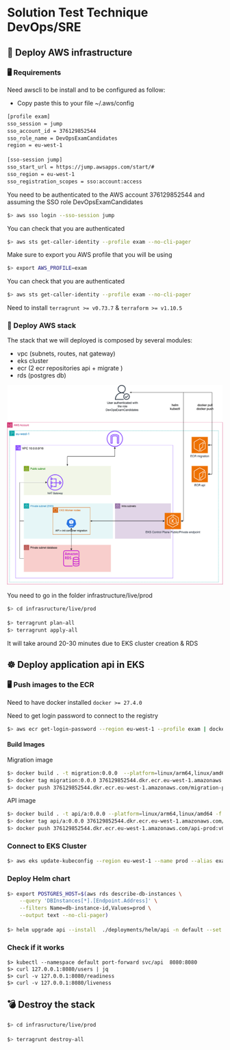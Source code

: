 # Solution Test Technique DevOps/SRE

## 🚀 Deploy AWS infrastructure
### 🖥️ Requirements
Need awscli to be install and to be configured as follow:
- Copy paste this to your file ~/.aws/config

```bash
[profile exam]
sso_session = jump
sso_account_id = 376129852544
sso_role_name = DevOpsExamCandidates
region = eu-west-1

[sso-session jump]
sso_start_url = https://jump.awsapps.com/start/#
sso_region = eu-west-1
sso_registration_scopes = sso:account:access
```


You need to be authenticated to the AWS account 376129852544 and assuming the SSO role DevOpsExamCandidates

```bash
$> aws sso login --sso-session jump 
```
You can check that you are authenticated

```bash
$> aws sts get-caller-identity --profile exam --no-cli-pager
```

Make sure to export you AWS profile that you will be using

```bash
$> export AWS_PROFILE=exam
```

You can check that you are authenticated
```bash
$> aws sts get-caller-identity --profile exam --no-cli-pager
```

Need to install `terragrunt >= v0.73.7` & `terraform >= v1.10.5` 

### 🚀 Deploy AWS stack
The stack that we will deployed is composed by several modules:
- vpc (subnets, routes, nat gateway)
- eks cluster
- ecr (2 ecr repositories api + migrate )
- rds (postgres db)

![alt archi](images/archi.png)

You need to go in the folder infrastructure/live/prod
```bash
$> cd infrasructure/live/prod

$> terragrunt plan-all
$> terragrunt apply-all
```
It will take around 20-30 minutes due to EKS cluster creation & RDS

## ☸️ Deploy application api in EKS
### 🖥️ Push images to the ECR
Need to have docker installed `docker >= 27.4.0`

Need to get login password to connect to the registry

```bash
$> aws ecr get-login-password --region eu-west-1 --profile exam | docker login --username AWS --password-stdin 376129852544.dkr.ecr.eu-west-1.amazonaws.com
```

#### Build Images

Migration image
```bash
$> docker build . -t migration:0.0.0  --platform=linux/arm64,linux/amd64 -f ./applications/services/a/db/Dockerfile
$> docker tag migration:0.0.0 376129852544.dkr.ecr.eu-west-1.amazonaws.com/migration-prod:v0.0.0
$> docker push 376129852544.dkr.ecr.eu-west-1.amazonaws.com/migration-prod:v0.0.0
```
API image

```bash
$> docker build . -t api/a:0.0.0 --platform=linux/arm64,linux/amd64 -f ./applications/services/a/Dockerfile
$> docker tag api/a:0.0.0 376129852544.dkr.ecr.eu-west-1.amazonaws.com/api-prod:v0.0.0
$> docker push 376129852544.dkr.ecr.eu-west-1.amazonaws.com/api-prod:v0.0.0
```


### Connect to EKS Cluster

```bash
$> aws eks update-kubeconfig --region eu-west-1 --name prod --alias exam-jump --profile exam
```

### Deploy Helm chart
```bash
$> export POSTGRES_HOST=$(aws rds describe-db-instances \
    --query 'DBInstances[*].[Endpoint.Address]' \
    --filters Name=db-instance-id,Values=prod \
    --output text --no-cli-pager)

$> helm upgrade api --install  ./deployments/helm/api -n default --set db.configuration.host="$POSTGRES_HOST"
```

### Check if it works
```
$> kubectl --namespace default port-forward svc/api  8080:8080
$> curl 127.0.0.1:8080/users | jq
$> curl -v 127.0.0.1:8080/readiness
$> curl -v 127.0.0.1:8080/liveness
```

## 💣 Destroy the stack
```bash
$> cd infrasructure/live/prod

$> terragrunt destroy-all
```
